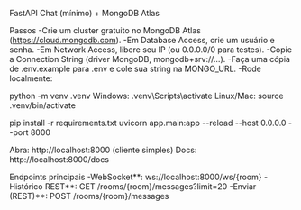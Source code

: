FastAPI Chat (mínimo) + MongoDB Atlas

Passos
-Crie um cluster gratuito no MongoDB Atlas (https://cloud.mongodb.com).
-Em Database Access, crie um usuário e senha.
-Em Network Access, libere seu IP (ou 0.0.0.0/0 para testes).
-Copie a Connection String (driver MongoDB, mongodb+srv://...).
-Faça uma cópia de .env.example para .env e cole sua string na MONGO_URL.
-Rode localmente:


python -m venv .venv
Windows: .venv\Scripts\activate
Linux/Mac:
source .venv/bin/activate

pip install -r requirements.txt
uvicorn app.main:app --reload --host 0.0.0.0 --port 8000


Abra: http://localhost:8000  (cliente simples)
Docs: http://localhost:8000/docs

Endpoints principais
-WebSocket**: ws://localhost:8000/ws/{room}
-Histórico REST**: GET /rooms/{room}/messages?limit=20
-Enviar (REST)**: POST /rooms/{room}/messages


